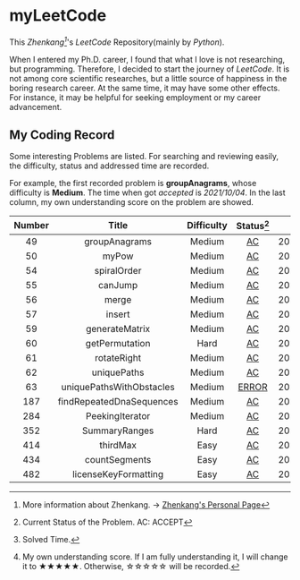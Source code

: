 # myLeetCode

This _Zhenkang[^1]_'s _LeetCode_ Repository(mainly by _Python_).

When I entered my Ph.D. career, I found that what I love is not researching, but programming.
Therefore, I decided to start the journey of _LeetCode_.
It is not among core scientific researches, but a little source of happiness in the boring research career.
At the same time, it may have some other effects. For instance, it may be helpful for seeking employment or my career advancement.

<!-- confront the uncertainty about the economic outlook -->

<!-- career advancement / seek employment -->

## My Coding Record

Some interesting Problems are listed. For searching and reviewing easily, the difficulty, status and addressed time are recorded.

For example, the first recorded problem is **groupAnagrams**, whose difficulty is **Medium**. The time when got _accepted_ is _2021/10/04_. In the last column, my own understanding score on the problem are showed.

| Number |          Title           | Difficulty |                      Status[^2]                      |  Time[^3]  | Classification | Mastery[^4] |
| :----: | :----------------------: | :--------: | :--------------------------------------------------: | :--------: | :------------: | :---------: |
|   49   |      groupAnagrams       |   Medium   |        [AC](./Solution_0049_groupAnagrams.py)        | 2021/10/04 |      Hash      |    ★★★★☆    |
|   50   |          myPow           |   Medium   |            [AC](./Solution_0050_myPow.py)            | 2021/10/05 |     Array      |    ★★★★★    |
|   54   |       spiralOrder        |   Medium   |         [AC](./Solution_0054_spiralOrder.py)         | 2021/10/05 |     Array      |    ★★★★☆    |
|   55   |         canJump          |   Medium   |           [AC](./Solution_0055_canJump.py)           | 2021/10/06 |     Greedy     |    ★★★★★    |
|   56   |          merge           |   Medium   |            [AC](./Solution_0056_merge.py)            | 2021/10/06 |    Sorting     |    ★★★★★    |
|   57   |          insert          |   Medium   |           [AC](./Solution_0057_insert.py)            | 2021/10/07 |     Array      |    ★★☆☆☆    |
|   59   |      generateMatrix      |   Medium   |       [AC](./Solution_0059_generateMatrix.py)        | 2021/10/07 |     Array      |    ★★★★☆    |
|   60   |      getPermutation      |    Hard    |       [AC](./Solution_0060_getPermutation.py)        | 2021/10/08 |   Recursion    |    ★★★☆☆    |
|   61   |       rotateRight        |   Medium   |         [AC](./Solution_0061_rotateRight.py)         | 2021/10/08 |  Linked List   |    ★★★☆☆    |
|   62   |       uniquePaths        |   Medium   |         [AC](./Solution_0062_uniquePaths.py)         | 2021/10/08 |       DP       |    ★★☆☆☆    |
|   63   | uniquePathsWithObstacles |   Medium   | [ERROR](./Solution_0063_uniquePathsWithObstacles.py) | 2021/10/08 |       DP       |    ★★☆☆☆    |
|  187   | findRepeatedDnaSequences |   Medium   |  [AC](./Solution_0187_findRepeatedDnaSequences.py)   | 2021/10/08 |      Bit       |    ★★★★☆    |
|  284   |     PeekingIterator      |   Medium   |       [AC](./Solution_0284_PeekingIterator.py)       | 2021/10/05 |     Design     |    ★☆☆☆☆    |
|  352   |      SummaryRanges       |    Hard    |        [AC](./Solution_0352_SummaryRanges.py)        | 2021/10/09 |     Design     |    ★★☆☆☆    |
|  414   |         thirdMax         |    Easy    |          [AC](./Solution_0414_thirdMax.py)           | 2021/10/06 |    Sorting     |    ★★★★★    |
|  434   |      countSegments       |    Easy    |        [AC](./Solution_0434_countSegments.py)        | 2021/10/07 |     String     |    ★★★★★    |
|  482   |   licenseKeyFormatting   |    Easy    |    [AC](./Solution_0482_licenseKeyFormatting.py)     | 2021/10/04 |     String     |    ★★☆☆☆    |

[^1]: More information about Zhenkang. -> [Zhenkang's Personal Page](https://qizhenkang.github.io/)
[^2]: Current Status of the Problem. AC: ACCEPT
[^3]: Solved Time.
[^4]: My own understanding score. If I am fully understanding it, I will change it to ★★★★★. Otherwise, ☆☆☆☆☆ will be recorded.
